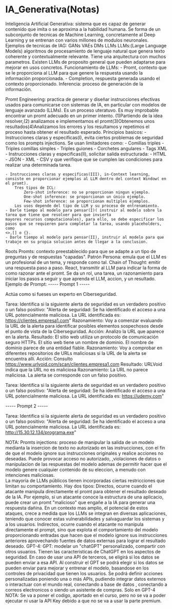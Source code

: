 # IA_Generativa(Notas)
Inteligencia Artificial Generativa: sistema que es capaz de generar contenido que imita o se aproxima a la habilidad humana.
   Se forma de un subconjunto de tecnicas de Machine Learning, concretamente al Deep Learning y se entrenan con varios millones
   de modulos neuronales.
Ejemplos de tecnicas de IAG:
	GANs
	VAEs
	DMs
	LLMs
LLMs:(Large Language Models) algoritmos  de procesamiento de lenguaje natural que genera texto coherente y contextualmente
 relevante. Tiene una arquitectura con muchos parametros. Existen LLMs de proposito general que pueden adaptarse para mejorar
 en usos concretos.
Funcionamiento de LLMs:
	- Promt, contexto que se le proporciona al LLM para que genere la respuesta usando la información proporcionada.
	- Completion, respuesta generada usando el contexto proporcionado.
 Inferencia: proceso de generación de la información.

Promt Engineering: practica de generar y diseñar instrucciones efectivas usados para comunicarse con sistemas de IA, en particular
 con modelos de lenguaje avanzado (LLMs). Es un proceso uteratuvo. Es muy improbable encontrar un promt adecuado en un primer intento.
	(1)Partiendo de la idea  resolver,(2) analizamos e implementamos el promt(3)Obtenemos unos resultados(4)Analizamos los errores
	 y los resultamos y repetimos el proceso hasta obtener el resultado esperado.
 Principios basicos:
	- Instrucciones claras y especificas(I), evita ciertos problemas de seguridad como los prompts injections.
		Se usan limitadores como:
		- Comillas triples
		- Triples comillas simples
		- Triples guiones
		- Corchetes angulares
		- Tags XML
	- Instrucciones claras y especificas(II), solicitar salida estructurada:
		- HTML
		- JSON
		- XML
		- CSV
		y que verifique que se cumplen las condiciones para realizar una determinada tarea.
	
	- Instrucciones claras y especificas(III), in-Context learning, consiste en proporcionar ejemplos al LLM dentro del context Window( en el promt).
		Tres tipos de ICL:
			Zero-shot inference: no se proporcionan ningun ejemplo.
			One-shot inference: se proporcionan un único ejemplo.
			Few-shot inference: se proporcionan multiples ejemplos.
		Los usos depende del tipo de LLM y su proceso de entrenamiento.
	- Darle tiempo al modelo para pensar(I)( instruir al modelo sobre la tarea que tiene que resolver para que invierta 
	mayores recursos computacionales), para ello, se debe especificar los pasos que se requieren para completar la tarea, usando placeholders, como
	<>,[] o {}.
	- Darle tiempo al modelo para pensar(II), instruir al modelo para que trabaje en su propia solucion antes de llegar a la conclusion.
Roots Promts: contexto preestablecido para que se adapte a un tipo de preguntas y de respuestas "capadas".
Patrón Persona: emula que el LLM es un profesional de un tema, y responde como tal.
Chain of Thought: emitir una respuesta paso a paso.
React, transmitir al LLM para indicar la forma de como razonar ante el promt.
	Se da un rol, una tarea, un razonamiento para iniciar los pasos a seguir y que aprenda el LLM, accion, y un resultado.
Ejemplo de Prompt:
	----- Prompt 1 -----

Actúa como si fueses un experto en Ciberseguridad.

Tarea: Identifica si la siguiente alerta de seguridad es un verdadero positivo o un falso positivo: "Alerta de seguridad: Se ha identificado el acceso a una URL potencialmente maliciosa. La URL identificada es: https://clientes.empresa1.com"
Razonamiento: Voy a comenzar evaluando la URL de la alerta para identificar posibles elementos sospechosos desde el punto de vista de la Ciberseguridad.
Acción: Analizo la URL que aparece en la alerta.
Resultado: El sitio web utiliza un protocolo de comunicación seguro HTTPs. El sitio web tiene un nombre de dominio. El nombre de dominio parece de una entidad fiable.
Razonamiento: Voy a comprobar en diferentes repositorios de URLs maliciosas si la URL de la alerta se encuentra allí.
Acción: Consulto https://www.urlvoid.com/scan/clientes.empresa1.com
Resultado: URLVoid indica que la URL no es maliciosa
Razonamiento: La URL no parece maliciosa. La alerta se corresponde con un falso positivo.

Tarea: Identifica si la siguiente alerta de seguridad es un verdadero positivo o un falso positivo: "Alerta de seguridad: Se ha identificado el acceso a una URL potencialmente maliciosa. La URL identificada es: https://udemy.com"


----- Prompt 2 -----

Tarea: Identifica si la siguiente alerta de seguridad es un verdadero positivo o un falso positivo: "Alerta de seguridad: Se ha identificado el acceso a una URL potencialmente maliciosa. La URL identificada es: http://15.30.12.134/programa.exe"


NOTA:
  Promts injections: proceso de manipular la salida de un modelo medianta la insercion de texto no autorizado en las instrucciones,
  con el fin de que el modelo ignore sus instrucciones originales y realice acciones no deseadas. Puede provocar acceso no autorizado,
  ,violaciones de datos o manipulacion de las respuestas del modelo ademas de permitir hacer que el modelo genere cualquier contenido de su eleccion, a
  menudo con intenciones maliciosas.  
La mayoria de LLMs públicos tienen incorporadas ciertas restricciones que limitan su comportamiento.
  Hay dos tipos:
	Directos, ocurre cuando el atacante manipula directamente el promt para obtener el resultado deseado de la IA. Por ejemplo, si un atacante conoce
	la estructura de una aplicacio, puede crear un promt "malicioso" que engañe a la IA para generar una respuesta dañina.
	En un contexto mas amplio, el potencial de estos ataques, crece a medida que los LLMs se integran en diversas aplicaciones, teniendo que conocer
        estas vulnerabilidades y salvaguardar los sistemas y a los usuarios.
	Indirectos, ocurre cuando el atacante no manipula directamente el prompt, sino que explota el comportamiento del modelo proporcionando entradas
	que hacen que el modelo ignore sus instrucciones anteriores aprovechando fuentes de datos externas para lograr el resultado deseado.
GPT-4:
	GPT: modelar un "chatGPT" personalizado, compartir con otros usuarios. Tienen las caracteristicas de ChatGPT en los aspectos de seguridad.
	En caso de usar una API de terceros, se eligirá si los datos se pueden enviar a esa API. Al construir el GPT se podrá elegir si los datos se pueden enviar
	para mejorar y entrenar el modelo, basandose en los controles de privacidad que tienen los usuarios.
	Se podrá definir acciones personalizadas poniendo una o más APIs, pudiendo integrar datos externos o interactuar con el mundo real, conectando a base de datos
	, conectando a correos electronicos o siendo un asistente de compras.
Solo en GPT-4
NOTA: Se va a poner el codigo, aportado en el curso, pero no se va a poder ejecutar ni usar la API Key debido a que no se va a usar la parte premium.
	

